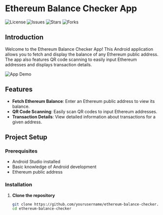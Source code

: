 #  Ethereum Balance Checker App

![License](https://img.shields.io/github/license/yourusername/ethereum-balance-checker) ![Issues](https://img.shields.io/github/issues/yourusername/ethereum-balance-checker) ![Stars](https://img.shields.io/github/stars/yourusername/ethereum-balance-checker) ![Forks](https://img.shields.io/github/forks/yourusername/ethereum-balance-checker)

##  Introduction

Welcome to the Ethereum Balance Checker App! This Android application allows you to fetch and display the balance of any Ethereum public address. The app also features QR code scanning to easily input Ethereum addresses and displays transaction details.

![App Demo](demo.gif)

##  Features

-  **Fetch Ethereum Balance**: Enter an Ethereum public address to view its balance.
-  **QR Code Scanning**: Easily scan QR codes to input Ethereum addresses.
-  **Transaction Details**: View detailed information about transactions for a given address.

##  Project Setup

### Prerequisites

- Android Studio installed
- Basic knowledge of Android development
- Ethereum public address

### Installation

1. **Clone the repository**
   ```bash
   git clone https://github.com/yourusername/ethereum-balance-checker.git
   cd ethereum-balance-checker
